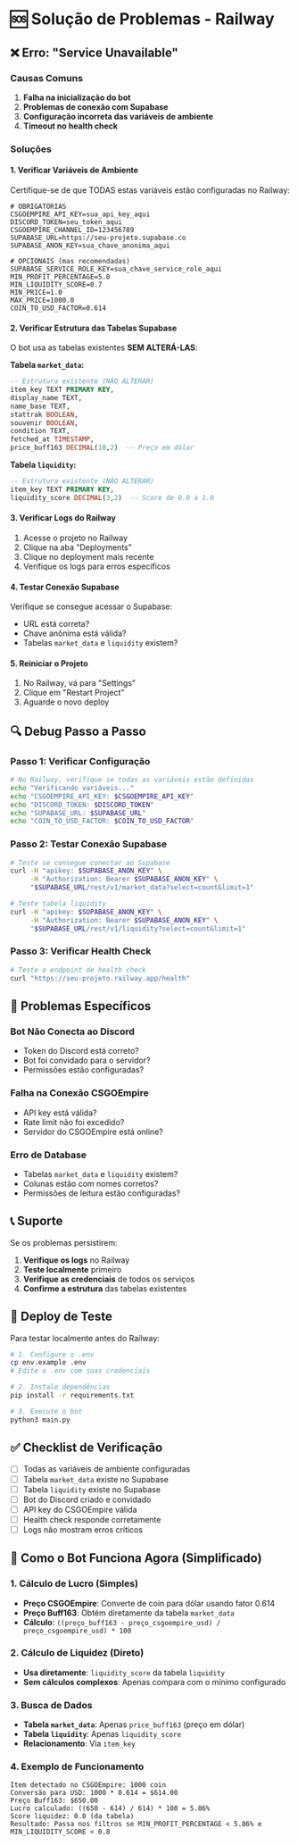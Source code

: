 # 🆘 Solução de Problemas - Railway

## ❌ Erro: "Service Unavailable"

### Causas Comuns

1. **Falha na inicialização do bot**
2. **Problemas de conexão com Supabase**
3. **Configuração incorreta das variáveis de ambiente**
4. **Timeout no health check**

### Soluções

#### 1. Verificar Variáveis de Ambiente

Certifique-se de que TODAS estas variáveis estão configuradas no Railway:

```env
# OBRIGATÓRIAS
CSGOEMPIRE_API_KEY=sua_api_key_aqui
DISCORD_TOKEN=seu_token_aqui
CSGOEMPIRE_CHANNEL_ID=123456789
SUPABASE_URL=https://seu-projeto.supabase.co
SUPABASE_ANON_KEY=sua_chave_anonima_aqui

# OPCIONAIS (mas recomendadas)
SUPABASE_SERVICE_ROLE_KEY=sua_chave_service_role_aqui
MIN_PROFIT_PERCENTAGE=5.0
MIN_LIQUIDITY_SCORE=0.7
MIN_PRICE=1.0
MAX_PRICE=1000.0
COIN_TO_USD_FACTOR=0.614
```

#### 2. Verificar Estrutura das Tabelas Supabase

O bot usa as tabelas existentes **SEM ALTERÁ-LAS**:

**Tabela `market_data`:**
```sql
-- Estrutura existente (NÃO ALTERAR)
item_key TEXT PRIMARY KEY,
display_name TEXT,
name_base TEXT,
stattrak BOOLEAN,
souvenir BOOLEAN,
condition TEXT,
fetched_at TIMESTAMP,
price_buff163 DECIMAL(10,2)  -- Preço em dólar
```

**Tabela `liquidity`:**
```sql
-- Estrutura existente (NÃO ALTERAR)
item_key TEXT PRIMARY KEY,
liquidity_score DECIMAL(3,2)  -- Score de 0.0 a 1.0
```

#### 3. Verificar Logs do Railway

1. Acesse o projeto no Railway
2. Clique na aba "Deployments"
3. Clique no deployment mais recente
4. Verifique os logs para erros específicos

#### 4. Testar Conexão Supabase

Verifique se consegue acessar o Supabase:
- URL está correta?
- Chave anônima está válida?
- Tabelas `market_data` e `liquidity` existem?

#### 5. Reiniciar o Projeto

1. No Railway, vá para "Settings"
2. Clique em "Restart Project"
3. Aguarde o novo deploy

## 🔍 Debug Passo a Passo

### Passo 1: Verificar Configuração
```bash
# No Railway, verifique se todas as variáveis estão definidas
echo "Verificando variáveis..."
echo "CSGOEMPIRE_API_KEY: $CSGOEMPIRE_API_KEY"
echo "DISCORD_TOKEN: $DISCORD_TOKEN"
echo "SUPABASE_URL: $SUPABASE_URL"
echo "COIN_TO_USD_FACTOR: $COIN_TO_USD_FACTOR"
```

### Passo 2: Testar Conexão Supabase
```bash
# Teste se consegue conectar ao Supabase
curl -H "apikey: $SUPABASE_ANON_KEY" \
     -H "Authorization: Bearer $SUPABASE_ANON_KEY" \
     "$SUPABASE_URL/rest/v1/market_data?select=count&limit=1"

# Teste tabela liquidity
curl -H "apikey: $SUPABASE_ANON_KEY" \
     -H "Authorization: Bearer $SUPABASE_ANON_KEY" \
     "$SUPABASE_URL/rest/v1/liquidity?select=count&limit=1"
```

### Passo 3: Verificar Health Check
```bash
# Teste o endpoint de health check
curl "https://seu-projeto.railway.app/health"
```

## 🚨 Problemas Específicos

### Bot Não Conecta ao Discord
- Token do Discord está correto?
- Bot foi convidado para o servidor?
- Permissões estão configuradas?

### Falha na Conexão CSGOEmpire
- API key está válida?
- Rate limit não foi excedido?
- Servidor do CSGOEmpire está online?

### Erro de Database
- Tabelas `market_data` e `liquidity` existem?
- Colunas estão com nomes corretos?
- Permissões de leitura estão configuradas?

## 📞 Suporte

Se os problemas persistirem:

1. **Verifique os logs** no Railway
2. **Teste localmente** primeiro
3. **Verifique as credenciais** de todos os serviços
4. **Confirme a estrutura** das tabelas existentes

## 🔄 Deploy de Teste

Para testar localmente antes do Railway:

```bash
# 1. Configure o .env
cp env.example .env
# Edite o .env com suas credenciais

# 2. Instale dependências
pip install -r requirements.txt

# 3. Execute o bot
python3 main.py
```

## ✅ Checklist de Verificação

- [ ] Todas as variáveis de ambiente configuradas
- [ ] Tabela `market_data` existe no Supabase
- [ ] Tabela `liquidity` existe no Supabase
- [ ] Bot do Discord criado e convidado
- [ ] API key do CSGOEmpire válida
- [ ] Health check responde corretamente
- [ ] Logs não mostram erros críticos

## 🔧 Como o Bot Funciona Agora (Simplificado)

### 1. Cálculo de Lucro (Simples)
- **Preço CSGOEmpire**: Converte de coin para dólar usando fator 0.614
- **Preço Buff163**: Obtém diretamente da tabela `market_data`
- **Cálculo**: `((preço_buff163 - preço_csgoempire_usd) / preço_csgoempire_usd) * 100`

### 2. Cálculo de Liquidez (Direto)
- **Usa diretamente**: `liquidity_score` da tabela `liquidity`
- **Sem cálculos complexos**: Apenas compara com o mínimo configurado

### 3. Busca de Dados
- **Tabela `market_data`**: Apenas `price_buff163` (preço em dólar)
- **Tabela `liquidity`**: Apenas `liquidity_score`
- **Relacionamento**: Via `item_key`

### 4. Exemplo de Funcionamento
```
Item detectado no CSGOEmpire: 1000 coin
Conversão para USD: 1000 * 0.614 = $614.00
Preço Buff163: $650.00
Lucro calculado: ((650 - 614) / 614) * 100 = 5.86%
Score liquidez: 0.8 (da tabela)
Resultado: Passa nos filtros se MIN_PROFIT_PERCENTAGE < 5.86% e MIN_LIQUIDITY_SCORE < 0.8
```
